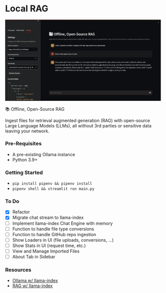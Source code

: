 # Local RAG

![local-rag-logo](logo.png)

📚 Offline, Open-Source RAG

Ingest files for retrieval augmented generation (RAG) with open-source Large Language Models (LLMs), all without 3rd parties or sensitive data leaving your network.

### Pre-Requisites

- A pre-existing Ollama instance
- Python 3.9+

### Getting Started

- `pip install pipenv && pipenv install`
- `pipenv shell && streamlit run main.py`

### To Do
- [x] Refactor
- [x] Migrate chat stream to llama-index
- [ ] Implement llama-index Chat Engine with memory
- [ ] Function to handle file type conversions
- [ ] Function to handle GitHub repo ingestion
- [ ] Show Loaders in UI (file uploads, conversions, ...)
- [ ] Show Stats in UI (request time, etc.)
- [ ] View and Manage Imported Files
- [ ] About Tab in Sidebar

### Resources
- [Ollama w/ llama-index](https://docs.llamaindex.ai/en/stable/examples/llm/ollama.html)
- [RAG w/ llama-index](https://blog.streamlit.io/build-a-chatbot-with-custom-data-sources-powered-by-llamaindex/)